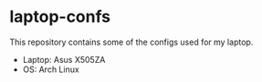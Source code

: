 # laptop-confs
This repository contains some of the configs used for my laptop.

- Laptop: Asus X505ZA
- OS: Arch Linux
